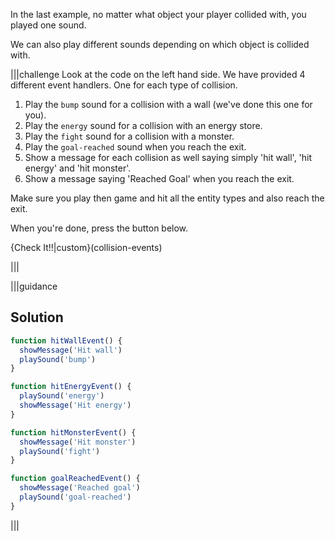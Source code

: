 In the last example, no matter what object your player collided with, you played one sound.

We can also play different sounds depending on which object is collided with.

|||challenge
Look at the code on the left hand side. We have provided 4 different event handlers. One for each type of collision.

1. Play the `bump` sound for a collision with a wall (we've done this one for you).
1. Play the `energy` sound for a collision with an energy store.
1. Play the `fight` sound for a collision with a monster.
1. Play the `goal-reached` sound when you reach the exit.
1. Show a message for each collision as well saying simply 'hit wall', 'hit energy' and 'hit monster'.
1. Show a message saying 'Reached Goal' when you reach the exit.

Make sure you play then game and hit all the entity types and also reach the exit.

When you're done, press the button below.

{Check It!!|custom}(collision-events)

|||

|||guidance

## Solution
```javascript
function hitWallEvent() {
  showMessage('Hit wall')
  playSound('bump')
}

function hitEnergyEvent() {
  playSound('energy')
  showMessage('Hit energy')
}

function hitMonsterEvent() {
  showMessage('Hit monster')
  playSound('fight')
}

function goalReachedEvent() {
  showMessage('Reached goal')
  playSound('goal-reached')
}
```

|||
